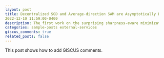 ```yaml
---
layout: post
title: Decentralized SGD and Average-direction SAM are Asymptotically Equivalent
2022-12-10 11:59:00-0400
description: The first work on the surprising sharpness-aware minimization nature of decentralized learning
categories: sample-posts external-services
giscus_comments: true
related_posts: false
---
```

This post shows how to add GISCUS comments.

